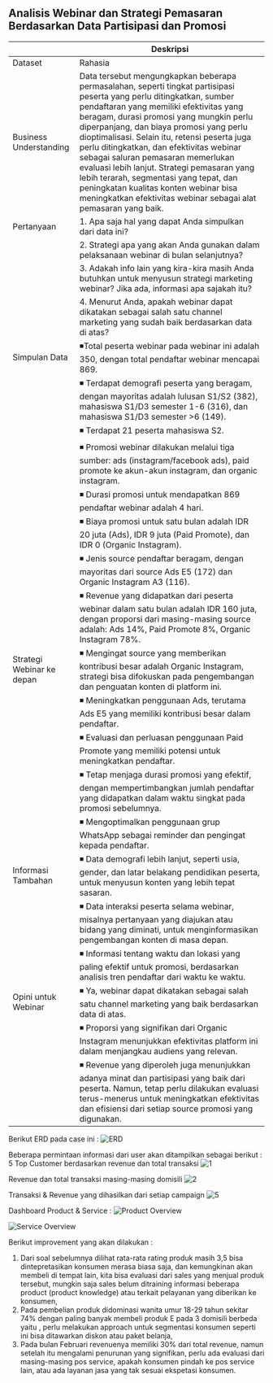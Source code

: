 ## Analisis Webinar dan Strategi Pemasaran Berdasarkan Data Partisipasi dan Promosi


| | Deskripsi |
| ----------- | ----------- |
| Dataset | Rahasia |
| Business Understanding | Data tersebut mengungkapkan beberapa permasalahan, seperti tingkat partisipasi peserta yang perlu ditingkatkan, sumber pendaftaran yang memiliki efektivitas yang beragam, durasi promosi yang mungkin perlu diperpanjang, dan biaya promosi yang perlu dioptimalisasi. Selain itu, retensi peserta juga perlu ditingkatkan, dan efektivitas webinar sebagai saluran pemasaran memerlukan evaluasi lebih lanjut. Strategi pemasaran yang lebih terarah, segmentasi yang tepat, dan peningkatan kualitas konten webinar bisa meningkatkan efektivitas webinar sebagai alat pemasaran yang baik. |
| Pertanyaan | 1.  Apa saja hal yang dapat Anda simpulkan dari data ini?
| | 2. Strategi apa yang akan Anda gunakan dalam pelaksanaan webinar di bulan selanjutnya?
 | | 3. Adakah info lain yang kira-kira masih Anda butuhkan untuk menyusun strategi marketing webinar? Jika ada, informasi apa sajakah itu?|
 | | 4.  Menurut Anda, apakah webinar dapat dikatakan sebagai salah satu channel marketing yang sudah baik berdasarkan data di atas? |
| Simpulan Data |◾️Total peserta webinar pada webinar ini adalah 350, dengan total pendaftar webinar mencapai 869. |
||◾️ Terdapat demografi peserta yang beragam, dengan mayoritas adalah lulusan S1/S2 (382), mahasiswa S1/D3 semester 1-6 (316), dan mahasiswa S1/D3 semester >6 (149).|
||◾️ Terdapat 21 peserta mahasiswa S2.|
||◾️ Promosi webinar dilakukan melalui tiga sumber: ads (instagram/facebook ads), paid promote ke akun-akun instagram, dan organic instagram.
||◾️ Durasi promosi untuk mendapatkan 869 pendaftar webinar adalah 4 hari.
||◾️ Biaya promosi untuk satu bulan adalah IDR 20 juta (Ads), IDR 9 juta (Paid Promote), dan IDR 0 (Organic Instagram).
||◾️ Jenis source pendaftar beragam, dengan mayoritas dari source Ads E5 (172) dan Organic Instagram A3 (116).
||◾️ Revenue yang didapatkan dari peserta webinar dalam satu bulan adalah IDR 160 juta, dengan proporsi dari masing-masing source adalah: Ads 14%, Paid Promote 8%, Organic Instagram 78%. |
| Strategi Webinar ke depan | ◾️ Mengingat source yang memberikan kontribusi besar adalah Organic Instagram, strategi bisa difokuskan pada pengembangan dan penguatan konten di platform ini.
|| ◾️ Meningkatkan penggunaan Ads, terutama Ads E5 yang memiliki kontribusi besar dalam pendaftar.
|| ◾️ Evaluasi dan perluasan penggunaan Paid Promote yang memiliki potensi untuk meningkatkan pendaftar.
|| ◾️ Tetap menjaga durasi promosi yang efektif, dengan mempertimbangkan jumlah pendaftar yang didapatkan dalam waktu singkat pada promosi sebelumnya.
|| ◾️ Mengoptimalkan penggunaan grup WhatsApp sebagai reminder dan pengingat kepada pendaftar. |
| Informasi Tambahan |◾️   Data demografi lebih lanjut, seperti usia, gender, dan latar belakang pendidikan peserta, untuk menyusun konten yang lebih tepat sasaran.
||◾️  Data interaksi peserta selama webinar, misalnya pertanyaan yang diajukan atau bidang yang diminati, untuk menginformasikan pengembangan konten di masa depan.
||◾️ Informasi tentang waktu dan lokasi yang paling efektif untuk promosi, berdasarkan analisis tren pendaftar dari waktu ke waktu. |
| Opini untuk Webinar | ◾️ Ya, webinar dapat dikatakan sebagai salah satu channel marketing yang baik berdasarkan data di atas.
|| ◾️ Proporsi yang signifikan dari Organic Instagram menunjukkan efektivitas platform ini dalam menjangkau audiens yang relevan.
|| ◾️ Revenue yang diperoleh juga menunjukkan adanya minat dan partisipasi yang baik dari peserta. Namun, tetap perlu dilakukan evaluasi terus-menerus untuk meningkatkan efektivitas dan efisiensi dari setiap source promosi yang digunakan.|

Berikut ERD pada case ini :
![ERD](https://github.com/mzfuadi97/Campaign-Webinar/assets/70827786/1840852d-5259-4822-a376-f70f90b14ff8)

Beberapa permintaan informasi dari user akan ditampilkan sebagai berikut :
5 Top Customer berdasarkan revenue dan total transaksi
![1](https://github.com/mzfuadi97/Campaign-Webinar/assets/70827786/941b5d23-eb34-421c-8211-4cded0c7781e)

Revenue dan total transaksi masing-masing domisili
![2](https://github.com/mzfuadi97/Campaign-Webinar/assets/70827786/27b4dc1c-6ad8-4746-829f-30b67af0cc00)

Transaksi & Revenue yang dihasilkan dari setiap campaign
![5](https://github.com/mzfuadi97/Campaign-Webinar/assets/70827786/1cb8a7bf-3e04-4d2b-90f1-dd5b6331bcd8)

Dashboard Product & Service :
![Product Overview](https://github.com/mzfuadi97/Campaign-Webinar/assets/70827786/47366b2b-d211-42b0-83e8-028dc6f7d4ef)

![Service Overview](https://github.com/mzfuadi97/Campaign-Webinar/assets/70827786/902cd764-f6e1-442a-b5fe-97b4a7b6d168)

Berikut improvement yang akan dilakukan :
1.  Dari soal sebelumnya dilihat rata-rata rating produk masih 3,5 bisa dintepretasikan konsumen merasa biasa saja, dan kemungkinan akan membeli di tempat lain, kita bisa evaluasi dari sales yang menjual produk tersebut, mungkin saja sales belum ditraining informasi beberapa product (product knowledge) atau terkait pelayanan yang diberikan ke konsumen,
2. Pada pembelian produk didominasi wanita umur 18-29 tahun sekitar 74%  dengan paling banyak membeli produk E pada 3 domisili berbeda yaitu , perlu melakukan approach untuk segmentasi konsumen seperti ini bisa ditawarkan diskon atau paket belanja,
3.  Pada bulan Februari revenuenya memiliki 30% dari total revenue, namun setelah itu mengalami penurunan yang signifikan, perlu ada evaluasi dari masing-masing pos service, apakah konsumen pindah ke pos service lain, atau ada layanan jasa yang tak sesuai ekspetasi konsumen.
